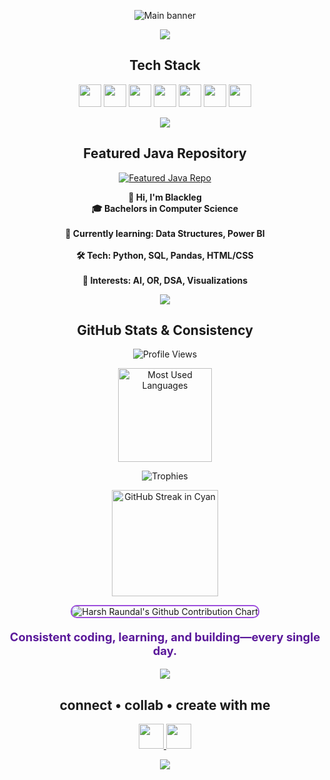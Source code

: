 <!-- Artistic & Professional Profile README for Harsh Raundal (BlacklegCODE) -->

<!-- Title Banner -->
<p align="center">
  <img src="https://readme-typing-svg.herokuapp.com/?font=Montserrat&size=48&duration=3000&pause=500&color=3C096C&center=true&vCenter=true&width=800&lines=Hi,+I'm+Harsh+Raundal" alt="Main banner" />
</p>

<!-- Divider -->
<p align="center">
  <img src="https://capsule-render.vercel.app/api?type=waving&color=3C096C,5A189A,9D4EDD,7B2FF2,5DD8FF,57C5B6&height=50&section=header"/>
</p>

<!-- Tech Stack Section -->
<h2 align="center"><b>Tech Stack</b></h2>
<p align="center">
  <img src="https://img.shields.io/badge/Java-3C096C?style=for-the-badge&logo=java&logoColor=white" height="36"/>
  <img src="https://img.shields.io/badge/Python-5A189A?style=for-the-badge&logo=python&logoColor=white" height="36"/>
  <img src="https://img.shields.io/badge/Pandas-57C5B6?style=for-the-badge&logo=pandas&logoColor=white" height="36"/>
  <img src="https://img.shields.io/badge/Matplotlib-7B2FF2?style=for-the-badge&logo=matplotlib&logoColor=white" height="36"/>
  <img src="https://img.shields.io/badge/Jupyter-9D4EDD?style=for-the-badge&logo=jupyter&logoColor=white" height="36"/>
  <img src="https://img.shields.io/badge/Power%20BI-5DD8FF?style=for-the-badge&logo=powerbi&logoColor=black" height="36"/>
  <img src="https://img.shields.io/badge/SQL-3C096C?style=for-the-badge&logo=postgresql&logoColor=white" height="36"/>
</p>

<!-- Divider -->
<p align="center">
  <img src="https://capsule-render.vercel.app/api?type=rect&color=9D4EDD,5A189A,3C096C,5DD8FF,57C5B6,7B2FF2&height=4&section=header"/>
</p>

<!-- Featured Repository -->
<h2 align="center"><b>Featured Java Repository</b></h2>
<p align="center">
  <a href="https://github.com/BlacklegCODE/JAVA-all-codes">
    <img src="https://github-readme-stats.vercel.app/api/pin/?username=BlacklegCODE&repo=JAVA-all-codes&theme=midnight-purple" alt="Featured Java Repo" />
  </a>
</p>

<!-- About Me Paragraph -->
<p align="center">
  <b>
    👋 Hi, I'm Blackleg<br/>
    🎓 Bachelors in Computer Science<br/><br/>
    🔭 Currently learning: Data Structures, Power BI<br/><br/>
    🛠️ Tech: Python, SQL, Pandas, HTML/CSS<br/><br/>
    🧠 Interests: AI, OR, DSA, Visualizations
  </b>
</p>

<!-- Divider -->
<p align="center">
  <img src="https://capsule-render.vercel.app/api?type=waving&color=57C5B6,5DD8FF,7B2FF2,3C096C,9D4EDD,5A189A&height=50&section=header"/>
</p>

<!-- GitHub Stats Section -->
<h2 align="center"><b>GitHub Stats & Consistency</b></h2>
<p align="center">
  <img src="https://komarev.com/ghpvc/?username=BlacklegCODE&style=flat-square&color=9D4EDD" alt="Profile Views"/>
</p>
<p align="center">
  <img src="https://github-readme-stats.vercel.app/api/top-langs/?username=BlacklegCODE&layout=compact&theme=midnight-purple&bg_color=00000000" alt="Most Used Languages" height="150"/>
</p>
<p align="center">
  <img src="https://github-profile-trophy.vercel.app/?username=BlacklegCODE&theme=onestar&margin-w=8&margin-h=8" alt="Trophies"/>
</p>
<p align="center">
  <img src="https://github-readme-streak-stats.herokuapp.com/?user=BlacklegCODE&theme=github-dark-blue&hide_border=true&ring=13F1FC&fire=13F1FC&currStreakNum=13F1FC&sideNums=13F1FC&currStreakLabel=13F1FC&sideLabels=13F1FC&dates=5DD8FF" alt="GitHub Streak in Cyan" height="170"/>
</p>
<p align="center">
  <img src="https://ghchart.rshah.org/13F1FC/BlacklegCODE" alt="Harsh Raundal's Github Contribution Chart" style="max-width:100%; border-radius: 10px; border: 2px solid #9D4EDD;" />
</p>
<p align="center" style="color:#5A189A; font-size:1.15rem; font-weight:700;">
  <b>Consistent coding, learning, and building—every single day.</b>
</p>

<!-- Divider -->
<p align="center">
  <img src="https://capsule-render.vercel.app/api?type=rect&color=5DD8FF,7B2FF2,3C096C,9D4EDD,5A189A,57C5B6&height=4&section=header"/>
</p>

<!-- Connect Collab Create Section -->
<h2 align="center"><b>connect • collab • create with me</b></h2>
<p align="center">
  <a href="https://www.linkedin.com/in/harsh-raundal-b4a384215/" target="_blank">
    <img src="https://img.shields.io/badge/LinkedIn-3C096C?style=for-the-badge&logo=linkedin&logoColor=white" height="40" />
  </a>
  <a href="https://www.instagram.com/h_k_raundal/" target="_blank">
    <img src="https://img.shields.io/badge/Instagram-9D4EDD?style=for-the-badge&logo=instagram&logoColor=white" height="40" />
  </a>
</p>

<!-- Divider -->
<p align="center">
  <img src="https://capsule-render.vercel.app/api?type=waving&color=3C096C,5A189A,9D4EDD,7B2FF2,5DD8FF,57C5B6&height=50&section=header"/>
</p>
